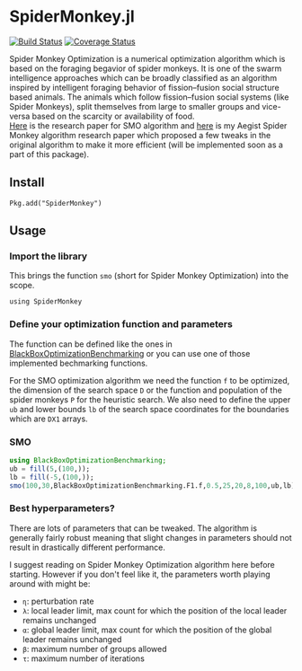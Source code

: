 # SpiderMonkey.jl

[![Build Status](https://travis-ci.org/akaysh/SpiderMonkey.jl.svg?branch=master)](https://travis-ci.org/akaysh/SpiderMonkey.jl)
[![Coverage Status](https://coveralls.io/repos/github/akaysh/SpiderMonkey.jl/badge.svg?branch=master)](https://coveralls.io/github/akaysh/SpiderMonkey.jl?branch=master)

Spider Monkey Optimization is a numerical optimization algorithm which is based on the foraging begavior of spider monkeys. It is one of the swarm intelligence approaches which can be broadly classified as an algorithm inspired by intelligent foraging behavior of fission–fusion social structure based animals. The animals which follow fission–fusion social systems (like Spider Monkeys), split themselves from large to smaller groups and vice-versa based on the scarcity or availability of food.  
[Here](https://link.springer.com/article/10.1007/s12293-013-0128-0) is the research paper for SMO algorithm and [here](https://www.sciencedirect.com/science/article/abs/pii/S2210650216000122) is my Aegist Spider Monkey algorithm research paper which proposed a few tweaks in the original algorithm to make it more efficient (will be implemented soon as a part of this package).

## Install
`Pkg.add("SpiderMonkey")`

## Usage

### Import the library
This brings the function `smo` (short for Spider Monkey Optimization) into the scope.

`using SpiderMonkey`

### Define your optimization function and parameters

The function can be defined like the ones in [BlackBoxOptimizationBenchmarking](https://github.com/jonathanBieler/BlackBoxOptimizationBenchmarking.jl) or you can use one of those implemented bechmarking functions.

For the SMO optimization algorithm we need the function `f` to be optimized, the dimension of the search space `D` or the function and population of the spider monkeys `P` for the heuristic search. We also need to define the upper `ub` and lower bounds `lb` of the search space coordinates for the boundaries which are `DX1` arrays.

### SMO
```julia
using BlackBoxOptimizationBenchmarking;
ub = fill(5,(100,));
lb = fill(-5,(100,));
smo(100,30,BlackBoxOptimizationBenchmarking.F1.f,0.5,25,20,8,100,ub,lb);
```

### Best hyperparameters?
There are lots of parameters that can be tweaked. The algorithm is generally fairly robust meaning that slight changes in parameters should not result in drastically different performance.

I suggest reading on Spider Monkey Optimization algorithm here before starting. However if you don't feel like it, the parameters worth playing around with might be: 
- `ɳ`: perturbation rate
- `λ`: local leader limit, max count for which the position of the local leader remains unchanged
- `α`: global leader limit, max count for which the position of the global leader remains unchanged
- `β`: maximum number of groups allowed
- `τ`: maximum number of iterations
